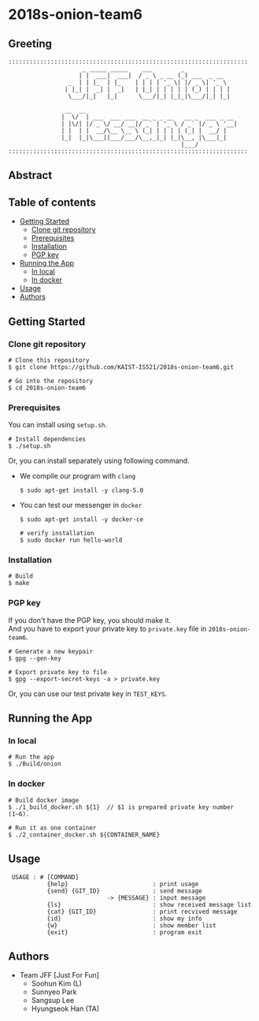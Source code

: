 # 2018s-onion-team6

## Greeting
```
::::::::::::::::::::::::::::::::::::::::::::::::::::::::::::::::::::
                     _ _____ _____    ___        _             
                    | |  ___|  ___|  / _ \ _ __ (_) ___  _ __  
                 _  | | |_  | |_    | | | | '_ \| |/ _ \| '_ \ 
                | |_| |  _| |  _|   | |_| | | | | | (_) | | | |
                 \___/|_|   |_|      \___/|_| |_|_|\___/|_| |_|
                                                               
                __  __                                           
               |  \/  | ___  ___ ___  __ _ _ __   __ _  ___ _ __ 
               | |\/| |/ _ \/ __/ __|/ _` | '_ \ / _` |/ _ \ '__|
               | |  | |  __/\__ \__ \ (_| | | | | (_| |  __/ |   
               |_|  |_|\___||___/___/\__,_|_| |_|\__, |\___|_|   
                                                 |___/           
::::::::::::::::::::::::::::::::::::::::::::::::::::::::::::::::::::
```

## Abstract

## Table of contents
* [Getting Started](#getting-started)
  * [Clone git repository](#clone-git-repository)
  * [Prerequisites](#prerequisites)
  * [Installation](#installation)
  * [PGP key](#gpg-key)
* [Running the App](#getting-started)
  * [In local](#in-local)
  * [In docker](#in-docker)
* [Usage](#usage)
* [Authors](#authors)

## Getting Started

### Clone git repository

```
# Clone this repository
$ git clone https://github.com/KAIST-IS521/2018s-onion-team6.git

# Go into the repository
$ cd 2018s-onion-team6
```

### Prerequisites

You can install using `setup.sh`.
```
# Install dependencies
$ ./setup.sh
```

Or, you can install separately using following command.

- We compile our program with `clang`

  ```
  $ sudo apt-get install -y clang-5.0
  ```

- You can test our messenger in `docker`

  ```
  $ sudo apt-get install -y docker-ce

  # verify installation
  $ sudo docker run hello-world
  ```

### Installation

```
# Build 
$ make
```

### PGP key

If you don't have the PGP key, you should make it. </br>
And you have to export your private key to `private.key` file in `2018s-onion-team6`.

```
# Generate a new keypair
$ gpg --gen-key

# Export private key to file
$ gpg --export-secret-keys -a > private.key
```

Or, you can use our test private key in `TEST_KEYS`.


## Running the App

### In local

```
# Run the app
$ ./Build/onion
```

### In docker

```
# Build docker image
$ ./1_build_docker.sh ${1}  // $1 is prepared private key number (1~6).

# Run it as one container
$ ./2_container_docker.sh ${CONTAINER_NAME}
```

## Usage

```
 USAGE : # [COMMAND]
           {help}                        : print usage
           {send} {GIT_ID}               : send message
                            -> {MESSAGE} : input message
           {ls}                          : show received message list
           {cat} {GIT_ID}                : print recvived message
           {id}                          : show my info
           {w}                           : show member list
           {exit}                        : program exit

```

## Authors
 * Team JFF [Just For Fun]
   * Soohun Kim (L)
   * Sunnyeo Park
   * Sangsup Lee
   * Hyungseok Han (TA)
